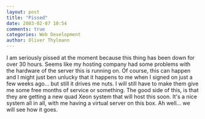 ```yaml
---
layout: post
title: "Pissed"
date: 2003-02-07 10:54
comments: true
categories: Web Development
author: Oliver Thylmann
---
```



I am seriously pissed at the moment because this thing has been down for over 30 hours. Seems like my hosting company had some problems with the hardware of the server this is running on. Of course, this can happen and I might just ben unlucky that it happens to me when I signed on just a few weeks ago... but still it drives me nuts. I will still have to make them give me some free months of service or something. The good side of this, is that they are getting a new quad Xeon system that will host this soon. It's a nice system all in all, with me having a virtual server on this box. Ah well... we will see how it goes.


